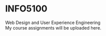 # INFO5100
Web Design and User Experience Engineering <br>
My course assignments will be uploaded here.
